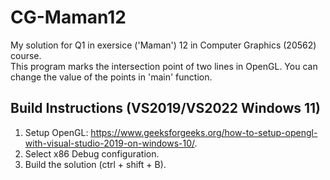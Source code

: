 # CG-Maman12
My solution for Q1 in exersice ('Maman') 12 in Computer Graphics (20562) course. </br>
This program marks the intersection point of two lines in OpenGL. You can change the value of the points in 'main' function.
## Build Instructions (VS2019/VS2022 Windows 11)
1. Setup OpenGL: https://www.geeksforgeeks.org/how-to-setup-opengl-with-visual-studio-2019-on-windows-10/.
2. Select x86 Debug configuration.
3. Build the solution (ctrl + shift + B).

